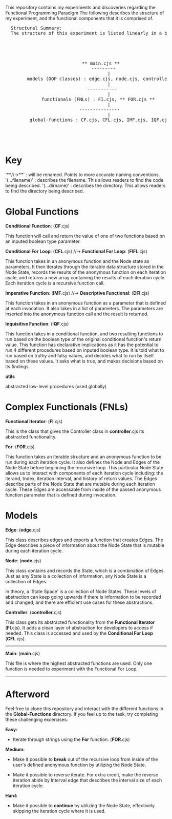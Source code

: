 This repository contains my experiments and discoveries regarding the Functional Programming Paradigm
The following describes the structure of my experiment, and the functional components that it is comprised of.

<pre>
  Structural Summary: 
  The structure of this experiment is listed linearly in a bottom-up direction of dependency:
  
  <p align="center">
    
           ** main.cjs **
             ---------
                 |
        models (OOP classes) : edge.cjs, node.cjs, controller.cjs
                 |
            -----------
                 |
         functionals (FNLs) : FI.cjs, ** FOR.cjs **
                 |
          ---------------
                 |
         global-functions : CF.cjs, CFL.cjs, IMF.cjs, IQF.cjs, utils.cjs
  </p>

</pre>

  <h1>
    Key
  </h1>
  '**//->**' : will be renamed. Points to more accurate naming conventions.
  '(...filename)' : describes the filename. This allows readers to find the code being described.
  '(...dirname)' : describes the directory. This allows readers to find the directory being described.
  
  <h1>
    Global Functions
  </h1>

  **Conditional Function**: (**CF**.cjs)
  
  This function will call and return 
  the value of one of two functions based
  on an inputed boolean type parameter.
  
  
  **Conditional For Loop**: (**CFL**.cjs) //-> **Functional For Loop**: (**FlFL**.cjs)

  This function takes in an anonymous function and the Node state as parameters.
  It then iterates through the iterable data structure stored in the Node State,
  records the results of the anonymous function on each iteration cycle,
  and returns a new array containing the results of each iteration cycle.
  Each iteration cycle is a recursive function call.
  
  
  **Imperative Function**: (**IMF**.cjs) //-> **Descriptive Functional**: (**DFl**.cjs)

  This function takes in an anonymous function as a 
  parameter that is defined at each invocation. It also
  takes in a list of parameters. The parameters are 
  inserted into the anonymous function call and the result
  is returned.
  
  **Inquisitive Function**: (**IQF**.cjs)

  This function takes in a conditional function,
  and two resulting functions to run based on the boolean type
  of the original conditional function's return value. This function 
  has declarative implications as it has the potential to run 4 different procedures
  based on inputed boolean type. It is told what to run based on
  truthy and falsy values, and decides what to run by itself 
  based on these values. It asks what is true, and makes 
  decisions based on its findings.
  
  **utils** 
  
  abstracted low-level procedures (used globally)

  <h1>
    Complex Functionals (FNLs)
  </h1>

  **Functional Iterator**: (**FI**.cjs)

  This is the class that gives the Controller class in **controller**.cjs its abstracted functionality. 

  **For**: (**FOR**.cjs)

  This function takes an iterable structure and an anonymous function to be run during each iteration cycle. 
  It also defines the Node and Edges of the Node State before beginning the recursive loop.
  This particular Node State allows us to interact with components of each iteration cycle including:
  the iterand, tndex, iteration interval, and history of return values. The Edges describe parts of
  the Node State that are mutable during each iteration cycle. These Edges are accessable from inside
  of the passed anonymous function parameter that is defined during invocation.

  <h1>
    Models
  </h1>

  **Edge**: (**edge**.cjs)

  This class describes edges and exports a function that creates Edges.
  The Edge describes a piece of information about the Node State that is mutable during each iteration cycle.

  **Node**: (**node**.cjs)
  
  This class contains and records the State, which is a combination
  of Edges. Just as any State is a collection of information, 
  any Node State is a collection of Edges.
  
  In theory, a 'State Space' is a collection of Node States. 
  These levels of abstraction can keep going upwards if there
  is information to be recorded and changed, and there are efficient 
  use cases for these abstractions.

  **Controller**: (**controller**.cjs)

  This class gets its abstracted functionality from the **Functional Iterator** (**FI**.cjs). 
  It adds a clean layer of abstraction for developers to access if needed.
  This class is accessed and used by the **Conditional For Loop** (**CFL**.cjs).

  ---------------------------------------------

  **Main**: (**main**.cjs)

  This file is where the highest abstracted functions are used.
  Only one function is needed to experiment with the Functional For Loop.

  ---------------------------------------------

  <h1>
    Afterword
  </h1>

  Feel free to clone this repository and interact with the different functions in the **Global-Functions** directory.
  If you feel up to the task, try completing these challenging excercises:

  **Easy:**
  - Iterate through strings using the **For** function. (**FOR**.cjs)

  **Medium:**

  - Make it possible to **break** out of the recursive loop
    from inside of the user's defined anonymous function
    by utilizing the Node State.

  - Make it possible to reverse iterate. For extra credit,
    make the reverse iteration abide by Interval edge that
    describes the interval size of each iteration cycle.

  **Hard:** 

  - Make it possible to **continue** by utilizing the Node State,
    effectively skipping the iteration cycle where it is used.
  
  

  
  

  
  
